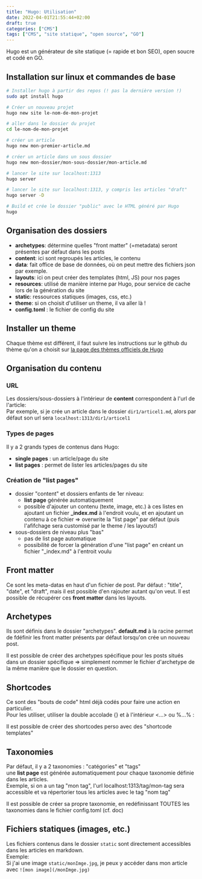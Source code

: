 ```yaml
---
title: "Hugo: Utilisation"
date: 2022-04-01T21:55:44+02:00
draft: true
categories: ["CMS"]
tags: ["CMS", "site statique", "open source", "GO"]
---
```


Hugo est un générateur de site statique (= rapide et bon SEO), open soucre et codé en GO.

## Installation sur linux et commandes de base

```bash
# Installer hugo à partir des repos (! pas la dernière version !)
sudo apt install hugo

# Créer un nouveau projet
hugo new site le-nom-de-mon-projet

# aller dans le dossier du projet
cd le-nom-de-mon-projet

# créer un article
hugo new mon-premier-article.md

# créer un article dans un sous dossier
hugo new mon-dossier/mon-sous-dossier/mon-article.md

# lancer le site sur localhost:1313
hugo server

# lancer le site sur localhost:1313, y compris les articles "draft"
hugo server -D

# Build et crée le dossier "public" avec le HTML généré par Hugo
hugo
```

## Organisation des dossiers

- **archetypes**: détermine quelles "front matter" (=metadata) seront présentes par défaut dans les posts
- **content**: ici sont regroupés les articles, le contenu
- **data**: fait office de base de données, où on peut mettre des fichiers json par exemple.
- **layouts**: ici on peut créer des templates (html, JS) pour nos pages
- **resources**: utilisé de manière interne par Hugo, pour service de cache lors de la génération du site
- **static**: ressources statiques (images, css, etc.)
- **theme**: si on choisit d'utiliser un theme, il va aller là !
- **config.toml** : le fichier de config du site

## Installer un theme

Chaque thème est différent, il faut suivre les instructions sur le github du thème qu'on a choisit sur [la page des thèmes officiels de Hugo](https://themes.gohugo.io/)

## Organisation du contenu

### URL

Les dossiers/sous-dossiers à l'intérieur de **content** correspondent à l'url de l'article:  
Par exemple, si je crée un article dans le dossier `dir1/articel1.md`, alors par défaut son url sera `localhost:1313/dir1/articel1`

### Types de pages

Il y a 2 grands types de contenus dans Hugo:

- **single pages** : un article/page du site
- **list pages** : permet de lister les articles/pages du site

### Création de "list pages"

- dossier "content" et dossiers enfants de 1er niveau:
  - **list page** générée automatiquement
  - possible d'ajouter un contenu (texte, image, etc.) à ces listes en ajoutant un fichier **\_index.md** à l'endroit voulu, et en ajoutant un contenu à ce fichier => overwrite la "list page" par défaut (puis l'afifchage sera customisé par le theme / les layouts!)
- sous-dossiers de niveau plus "bas"
  - pas de list page automatique
  - possibilité de forcer la génération d'une "list page" en créant un fichier "\_index.md" à l'entroit voulu

## Front matter

Ce sont les meta-datas en haut d'un fichier de post. Par défaut : "title", "date", et "draft", mais il est possible d'en rajouter autant qu'on veut.
Il est possible de récupérer ces **front matter** dans les layouts.

## Archetypes

Ils sont définis dans le dossier "archetypes".
**default.md** à la racine permet de fdéfinir les front matter présents par défaut lorsqu'on crée un nouveau post.

Il est possible de créer des archetypes spécifique pour les posts situés dans un dossier spécifique => simplement nommer le fichier d'archetype de la même manière que le dossier en question.

## Shortcodes

Ce sont des "bouts de code" html déjà codés pour faire une action en particulier.  
Pour les utiliser, utiliser la double accolade {} et à l'intérieur <...> ou %...% :

Il est possible de créer des shortcodes perso avec des "shortcode templates"

## Taxonomies

Par défaut, il y a 2 taxonomies : "catégories" et "tags"  
une **list page** est générée automatiquement pour chaque taxonomie définie dans les articles.  
Exemple, si on a un tag "mon tag", l'url localhost:1313/tag/mon-tag sera accessible et va répertorier tous les articles avec le tag "nom tag"

Il est possible de créer sa propre taxonomie, en redéfinissant TOUTES les taxonomies dans le fichier config.toml (cf. doc)

## Fichiers statiques (images, etc.)

Les fichiers contenus dans le dossier `static` sont directement accessibles dans les articles en markdown.  
Exemple:  
Si j'ai une image `static/monImge.jpg`, je peux y accéder dans mon article avec `![mon image](/monImge.jpg)`
